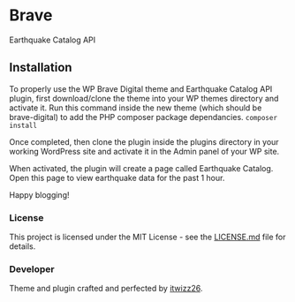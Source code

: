 # Brave
Earthquake Catalog API

## Installation

To properly use the WP Brave Digital theme and Earthquake Catalog API plugin, first download/clone the theme into your WP themes directory and activate it.
Run this command inside the new theme (which should be brave-digital) to add the PHP composer package dependancies.
```composer install```

Once completed, then clone the plugin inside the plugins directory in your working WordPress site and activate it in the Admin panel of your WP site.

When activated, the plugin will create a page called Earthquake Catalog. Open this page to view earthquake data for the past 1 hour.

Happy blogging!

### License

This project is licensed under the MIT License - see the [LICENSE.md](LICENSE.md) file for details.

### Developer

Theme and plugin crafted and perfected by [itwizz26](https://github.com/itwizz26).
